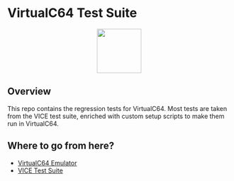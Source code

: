 # VirtualC64 Test Suite

<p align="center">
  <img src="https://dirkwhoffmann.github.io/virtualc64/images/vcts.png" height="100">
</p>

## Overview

This repo contains the regression tests for VirtualC64. Most tests are taken from the VICE test suite, enriched with custom setup scripts to make them run in VirtualC64.

## Where to go from here?

- [VirtualC64 Emulator](https://github.com/dirkwhoffmann/virtualC64)
- [VICE Test Suite](https://sourceforge.net/p/vice-emu/code/HEAD/tree/testprogs/)
